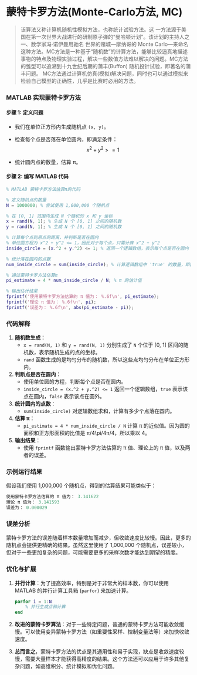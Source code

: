 # 蒙特卡罗方法(Monte-Carlo方法, MC)

> 该算法又称计算机随机性模拟方法，也称统计试验方法。这 一方法源于美国在第一次世界大战进行的研制原子弹的“曼哈顿计划”。该计划的主持人之一、数学家冯·诺伊曼用驰名 世界的赌城—摩纳哥的 Monte Carlo—来命名这种方法。MC方法是一种基于“随机数”的计算方法，能够比较逼真地描述事物的特点及物理实验过程，解决一些数值方法难以解决的问题。MC方法的雏型可以追溯到十九世纪后期的蒲丰(Buffon) 随机投针试验，即著名的蒲丰问题。 MC方法通过计算机仿真(模拟)解决问题，同时也可以通过模拟来检验自己模型的正确性，几乎是比赛时必用的方法。

### MATLAB 实现蒙特卡罗方法

#### 步骤 1: 定义问题

- 我们在单位正方形内生成随机点 `(x, y)`。

- 检查每个点是否落在单位圆内，即满足条件：
  $$
  x^2+y^2>=1
  $$

- 统计圆内点的数量，估算 π。

#### 步骤 2: 编写 MATLAB 代码

```matlab
% MATLAB 蒙特卡罗方法估算π的代码

% 定义随机点的数量
N = 1000000; % 尝试使用 1,000,000 个随机点

% 在 [0, 1] 范围内生成 N 个随机的 x 和 y 坐标
x = rand(N, 1); % 生成 N 个 [0, 1] 之间的随机数
y = rand(N, 1); % 生成 N 个 [0, 1] 之间的随机数

% 计算每个点到原点的距离，并判断是否在圆内
% 单位圆方程为 x^2 + y^2 <= 1，因此对于每个点，只需计算 x^2 + y^2
inside_circle = (x.^2 + y.^2) <= 1; % 返回一个逻辑数组，表示每个点是否在圆内

% 统计落在圆内的点数
num_inside_circle = sum(inside_circle); % 计算逻辑数组中 'true' 的数量，即圆内点的数量

% 通过蒙特卡罗方法估算π
pi_estimate = 4 * num_inside_circle / N; % π 的估计值

% 输出估计结果
fprintf('使用蒙特卡罗方法估算的 π 值为： %.6f\n', pi_estimate);
fprintf('理论 π 值为： %.6f\n', pi);
fprintf('误差为： %.6f\n', abs(pi_estimate - pi));
```

### 代码解释

1. **随机数生成**：
   - `x = rand(N, 1)` 和 `y = rand(N, 1)` 分别生成了 `N` 个位于 [0, 1] 区间的随机数，表示随机生成的点的坐标。
   - `rand` 函数生成的是均匀分布的随机数，所以这些点均匀分布在单位正方形内。
2. **判断点是否在圆内**：
   - 使用单位圆的方程，判断每个点是否在圆内。
   - `inside_circle = (x.^2 + y.^2) <= 1` 返回一个逻辑数组，`true` 表示该点在圆内，`false` 表示该点在圆外。
3. **统计圆内的点数**：
   - `sum(inside_circle)` 对逻辑数组求和，计算有多少个点落在圆内。
4. **估算 π**：
   - `pi_estimate = 4 * num_inside_circle / N` 计算 π 的近似值。因为圆的面积和正方形面积的比值是 π/4\pi/4π/4，所以乘以 4。
5. **输出结果**：
   - 使用 `fprintf` 函数输出蒙特卡罗方法估算的 π 值、理论上的 π 值，以及两者的误差。

### 示例运行结果

假设我们使用 1,000,000 个随机点，得到的估算结果可能类似于：

```matlab
使用蒙特卡罗方法估算的 π 值为： 3.141622
理论 π 值为： 3.141593
误差为： 0.000029
```

### 误差分析

蒙特卡罗方法的误差随着样本数量增加而减少，但收敛速度比较慢。因此，更多的随机点会提供更精确的结果。虽然这里使用了 1,000,000 个随机点，误差较小，但对于一些更加复杂的问题，可能需要更多的采样次数才能达到期望的精度。

### 优化与扩展

1. **并行计算**：为了提高效率，特别是对于非常大的样本数，你可以使用 MATLAB 的并行计算工具箱 (`parfor`) 来加速计算。

   ```matlab
   parfor i = 1:N
       % 并行生成点和计算
   end
   ```

2. **改进的蒙特卡罗算法**：对于一些特定问题，普通的蒙特卡罗方法可能收敛缓慢。可以使用变异蒙特卡罗方法（如重要性采样、控制变量法等）来加快收敛速度。

3. **总而言之**，蒙特卡罗方法的优点是其通用性和易于实现，缺点是收敛速度较慢，需要大量样本才能获得高精度的结果。这个方法还可以应用于许多其他复杂问题，如高维积分、统计模拟和优化问题。